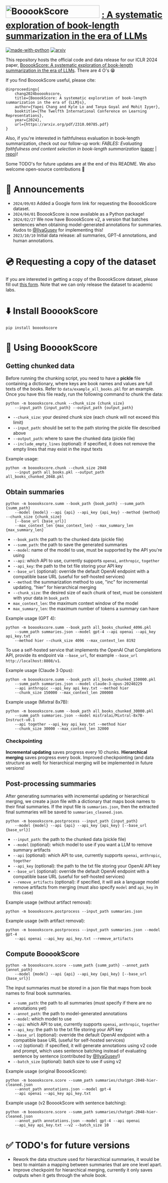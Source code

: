 # <img src="misc/title.png" alt="BooookScore" width="300" height="40"> [: A systematic exploration of book-length summarization in the era of LLMs](https://arxiv.org/pdf/2310.00785)

[![made-with-python](https://img.shields.io/badge/Made%20with-Python-red.svg)](#python)
[![arxiv](https://img.shields.io/badge/arXiv-2305.14251-b31b1b.svg)](https://arxiv.org/abs/2310.00785)

This repository hosts the official code and data release for our ICLR 2024 paper, [BooookScore: A systematic exploration of book-length summarization in the era of LLMs](https://arxiv.org/abs/2310.00785). There are 4 O's 😁

If you find BooookScore useful, please cite:
```
@inproceedings{
    chang2024booookscore,
    title={BooookScore: A systematic exploration of book-length summarization in the era of {LLM}s},
    author={Yapei Chang and Kyle Lo and Tanya Goyal and Mohit Iyyer},
    booktitle={The Twelfth International Conference on Learning Representations},
    year={2024},
    url={https://arxiv.org/pdf/2310.00785.pdf}
}
```

Also, if you're interested in faithfulness evaluation in book-length summarization, check out our follow-up work: *FABLES: Evaluating faithfulness and content selection in book-length summarization* ([paper](https://arxiv.org/pdf/2404.01261.pdf) | [repo](https://github.com/mungg/FABLES))!

Some TODO's for future updates are at the end of this README. We also welcome open-source contributions 🥰

# 📢 Announcements

- `2024/09/03` Added a Google form link for requesting the BooookScore dataset.
- `2024/04/01` BooookScore is now available as a Python package!
- `2024/02/27` We now have BooookScore v2, a version that batches sentences when obtaining model-generated annotations for summaries. Kudos to [@IlyaGusev](https://github.com/IlyaGusev) for implementing this!
- `2023/10/10` Initial data release: all summaries, GPT-4 annotations, and human annotations.

# 💿 Requesting a copy of the dataset

If you are interested in getting a copy of the BooookScore dataset, please fill out [this form](https://forms.gle/FfrJpHz54BdDEaj59). Note that we can only release the dataset to academic labs.

# ⬇️ Install BooookScore

```
pip install booookscore
```

# 🤩 Using BooookScore

## Getting chunked data

Before running the chunking script, you need to have a **pickle** file containing a dictionary, where keys are book names and values are full texts of the books. Refer to `data/example_all_books.pkl` for an example. Once you have this file ready, run the following command to chunk the data:

```
python -m booookscore.chunk --chunk_size {chunk_size} 
    --input_path {input_path} --output_path {output_path}
```

- `--chunk_size`: your desired chunk size (each chunk will not exceed this limit)
- `--input_path`: should be set to the path storing the pickle file described above
- `--output_path`: where to save the chunked data (pickle file)
- `--include_empty_lines` (optional): if specified, it does not remove the empty lines that may exist in the input texts

Example usage:

```
python -m booookscore.chunk --chunk_size 2048 
    --input_path all_books.pkl --output_path all_books_chunked_2048.pkl
```

## Obtain summaries

```
python -m booookscore.summ --book_path {book_path} --summ_path {summ_path}
    --model {model} --api {api} --api_key {api_key} --method {method} --chunk_size {chunk_size}
    [--base_url {base_url}]
    --max_context_len {max_context_len} --max_summary_len {max_summary_len}
```

- `--book_path`: the path to the chunked data (pickle file)
- `--summ_path`: the path to save the generated summaries
- `--model`: name of the model to use, must be supported by the API you're using
- `--api`: which API to use, currently supports `openai`, `anthropic`, `together`
- `--api_key`: the path to the txt file storing your API key
- `--base_url` (optional): override the default OpenAI endpoint with a compatible base URL (useful for self-hosted services)
- `--method`: the summarization method to use, "inc" for incremental updating, "hier" for hierarchical merging
- `--chunk_size`: the desired size of each chunk of text, must be consistent with your data in `book_path`
- `max_context_len`: the maximum context window of the model
- `max_summary_len`: the maximum number of tokens a summary can have

Example usage (GPT 4):

```
python -m booookscore.summ --book_path all_books_chunked_4096.pkl
    --summ_path summaries.json --model gpt-4 --api openai --api_key api_key.txt
    --method hier --chunk_size 4096 --max_context_len 8192
```

To use a self-hosted service that implements the OpenAI Chat Completions API, provide its endpoint via `--base_url`, for example `--base_url http://localhost:8808/v1`.

Example usage (Claude 3 Opus):

```
python -m booookscore.summ --book_path all_books_chunked_150000.pkl 
    --summ_path summaries.json --model claude-3-opus-20240229 
    --api anthropic --api_key api_key.txt --method hier 
    --chunk_size 150000 --max_context_len 200000
```

Example usage (Mixtral 8x7B):

```
python -m booookscore.summ --book_path all_books_chunked_30000.pkl 
    --summ_path summaries.json --model mistralai/Mixtral-8x7B-Instruct-v0.1
    --api together --api_key api_key.txt --method hier 
    --chunk_size 30000 --max_context_len 32000
```

### Checkpointing

**Incremental updating** saves progress every 10 chunks. **Hierarchical merging** saves progress every book. Improved checkpointing (and data structure as well) for hierarchical merging will be implemented in future versions!

## Post-processing summaries

After generating summaries with incremental updating or hierarchical merging, we create a json file with a dictionary that maps book names to their final summaries. If the input file is `summaries.json`, then the extracted final summaries will be saved to `summaries_cleaned.json`.

```
python -m booookscore.postprocess --input_path {input_path}
    --model {model} --api {api} --api_key {api_key} [--base_url {base_url}]
```

- `--input_path`: the path to the chunked data (pickle file)
- `--model` (optional): which model to use if you want a LLM to remove summary artifacts
- `--api` (optional): which API to use, currently supports `openai`, `anthropic`, `together`
- `--api_key` (optional): the path to the txt file storing your OpenAI API key
- `--base_url` (optional): override the default OpenAI endpoint with a compatible base URL (useful for self-hosted services)
- `--remove_artifacts` (optional): if specified, it will ask a language model remove artifacts from merging (must also specify `model` and `api_key` in this case)

Example usage (without artifact removal):

```
python -m booookscore.postprocess --input_path summaries.json
```

Example usage (with artifact removal):

```
python -m booookscore.postprocess --input_path summaries.json --model gpt-4 
    --api openai --api_key api_key.txt --remove_artifacts
```

## Compute BooookScore

```
python -m booookscore.score --summ_path {summ_path} --annot_path {annot_path}
    --model {model} --api {api} --api_key {api_key} [--base_url {base_url}]
```

The input summaries must be stored in a json file that maps from book names to final book summaries.

- `--summ_path`: the path to all summaries (must specify if there are no annotations yet)
- `--annot_path`: the path to model-generated annotations
- `--model`: which model to use
- `--api`: which API to use, currently supports `openai`, `anthropic`, `together`
- `--api_key`: the path to the txt file storing your API key
- `--base_url` (optional): override the default OpenAI endpoint with a compatible base URL (useful for self-hosted services)
- `--v2` (optional): if specified, it will generate annotations using v2 code and prompt, which uses sentence batching instead of evaluating sentence by sentence (contributed by [@IlyaGusev](https://github.com/IlyaGusev)!)
- `--batch_size` (optional): batch size to use if using v2

Example usage (original BooookScore):

```
python -m booookscore.score --summ_path summaries/chatgpt-2048-hier-cleaned.json 
    --annot_path annotations.json --model gpt-4 
    --api openai --api_key api_key.txt
```

Example usage (v2 BooookScore with sentence batching):

```
python -m booookscore.score --summ_path summaries/chatgpt-2048-hier-cleaned.json 
    --annot_path annotations.json --model gpt-4 --api openai 
    --api_key api_key.txt --v2 --batch_size 10
```

# ✅ TODO's for future versions

- Rework the data structure used for hierarchical summaries, it would be best to maintain a mapping between summaries that are one level apart.
- Improve checkpoint for hierarchical merging, currently it only saves outputs when it gets through the whole book.
